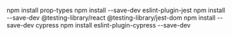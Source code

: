 npm install prop-types
npm install --save-dev eslint-plugin-jest
npm install --save-dev @testing-library/react @testing-library/jest-dom
npm install --save-dev cypress
npm install eslint-plugin-cypress --save-dev

